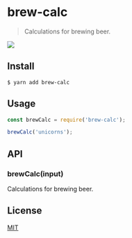 # brew-calc

> Calculations for brewing beer.

<a title="Join on Slack" href="https://slack.callstack.io"><img src="https://slack.callstack.io/badge.svg" /></a>

## Install

```
$ yarn add brew-calc
```

## Usage

```js
const brewCalc = require('brew-calc');

brewCalc('unicorns');
```

## API

### brewCalc(input)

Calculations for brewing beer.

## License

[MIT](./LICENSE)
